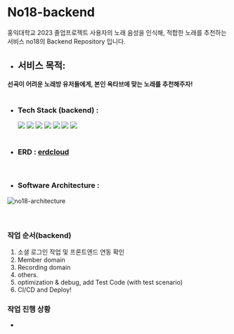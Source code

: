 # No18-backend
홍익대학교 2023 졸업프로젝트
사용자의 노래 음성을 인식해, 적합한 노래를 추천하는 서비스
no18의 Backend Repository 입니다.

- ## 서비스 목적:
**선곡이 어려운 노래방 유저들에게, 본인 옥타브에 맞는 노래를 추천해주자!**
<br>
<br>

- ### Tech Stack (backend) : 
  <img src="https://img.shields.io/badge/java-007396?style=for-the-badge&logo=java&logoColor=white">

  <img src="https://img.shields.io/badge/springboot-6DB33F?style=for-the-badge&logo=springboot&logoColor=white">
  <img src="https://img.shields.io/badge/gradle-02303A?style=for-the-badge&logo=gradle&logoColor=white">
  <img src="https://img.shields.io/badge/mysql-4479A1?style=for-the-badge&logo=mysql&logoColor=white">
  <img src="https://img.shields.io/badge/amazonaws-232F3E?style=for-the-badge&logo=amazonaws&logoColor=white">
  <img src="https://img.shields.io/badge/github-181717?style=for-the-badge&logo=github&logoColor=white">
  <img src="https://img.shields.io/badge/git-F05032?style=for-the-badge&logo=git&logoColor=white">
  <br><br>
- ### ERD : [erdcloud](https://www.erdcloud.com/d/hr4f9qxLGpQcoyPp9)

<br>

- ### Software Architecture : 
![no18-architecture](https://no18.s3.ap-northeast-2.amazonaws.com/images/20230327_1.drawio.png)
<br><br><br>

### 작업 순서(backend)
1. 소셜 로그인 작업 및 프론트엔드 연동 확인
2. Member domain 
3. Recording domain
4. others.
5. optimization & debug, add Test Code (with test scenario)
6. CI/CD and Deploy!



### 작업 진행 상황

-  


